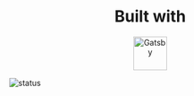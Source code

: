 
<h1 align="center">
  Built with
</h1>

<p align="center">

  <a href="https://www.gatsbyjs.org">
    <img alt="Gatsby" src="https://www.gatsbyjs.org/monogram.svg" width="60" />
  </a>

</p>



![status](https://github.com/RizkyRajitha/blogfrontend/workflows/CI/badge.svg)


